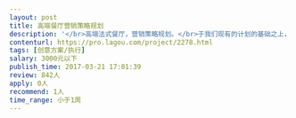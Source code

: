 ```yaml
---                
layout: post       
title: 高端餐厅营销策略规划           
description: '</br>高端法式餐厅，营销策略规划。</br>于我们现有的计划的基础之上，优化营销策略。</br>在3个月内提升知名度。</br>'     
contenturl: https://pro.lagou.com/project/2278.html      
tags: [创意方案/执行]            
salary: 3000元以下          
publish_time: 2017-03-21 17:01:39         
review: 842人                   
apply: 0人                   
recommend: 1人                   
time_range: 小于1周              
---                 
```

